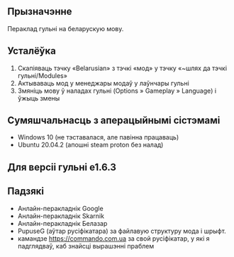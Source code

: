 
## Прызначэнне

Пераклад гульні на беларускую мову.

## Усталёўка

1. Скапіяваць тэчку «Belarusian» з тэчкі «мод» у тэчку «~шлях да тэчкі гульні/Modules»
2. Актываваць мод у менеджары модаў у лаўнчары гульні
3. Змяніць мову ў наладах гульні (Options » Gameplay » Language) і ўжыць змены 

## Сумяшчальнасць з аперацыйнымі сістэмамі

* Windows 10 (не тэставалася, але павінна працаваць)
* Ubuntu 20.04.2 (апошні steam proton без налад)

## Для версіі гульні e1.6.3

## Падзякі

* Анлайн-перакладнік Google
* Анлайн-перакладнік Skarnik
* Анлайн-перакладнік Белазар
* PupuseG (аўтар русіфікатара) за файлавую структуру мода і шрыфт.
* камандзе https://commando.com.ua за свой русіфікатар, у які я падглядваў, каб знайсці вырашэнні праблем

